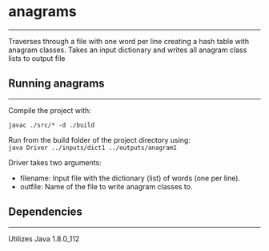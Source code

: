 # anagrams
-----
Traverses through a file with one word per line creating a hash table with anagram classes. Takes an input dictionary and writes all anagram class lists to output file

## Running anagrams
---
Compile the project with:   
```
javac ./src/* -d ./build
```
Run from the build folder of the project directory using:   
`
java Driver ../inputs/dict1 ../outputs/anagram1
`

Driver takes two arguments:
+ filename: Input file with the dictionary (list) of words (one per line).
+ outfile: Name of the file to write anagram classes to.

## Dependencies
---
Utilizes Java 1.8.0_112
